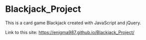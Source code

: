 # Blackjack_Project
 This is a card game Blackjack created with JavaScript and jQuery.

 Link to this site: https://enigma987.github.io/Blackjack_Project/

